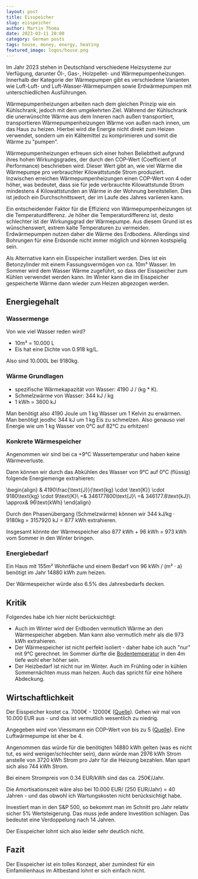 ```yaml
---
layout: post
title: Eisspeicher
slug: eisspeicher
author: Martin Thoma
date: 2023-03-11 20:00
category: German posts
tags: house, money, energy, heating
featured_image: logos/house.png
---
```

Im Jahr 2023 stehen in Deutschland verschiedene Heizsysteme zur Verfügung,
darunter Öl-, Gas-, Holzpellet- und Wärmepumpenheizungen. Innerhalb der
Kategorie der Wärmepumpen gibt es verschiedene Varianten wie Luft-Luft- und
Luft-Wasser-Wärmepumpen sowie Erdwärmepumpen mit unterschiedlichen Ausführungen.

Wärmepumpenheizungen arbeiten nach dem gleichen Prinzip wie ein Kühlschrank,
jedoch mit dem umgekehrten Ziel. Während der Kühlschrank die unerwünschte Wärme
aus dem Inneren nach außen transportiert, transportieren Wärmepumpenheizungen
Wärme von außen nach innen, um das Haus zu heizen. Hierbei wird die Energie
nicht direkt zum Heizen verwendet, sondern um ein Kältemittel zu komprimieren
und somit die Wärme zu "pumpen".

Wärmepumpenheizungen erfreuen sich einer hohen Beliebtheit aufgrund ihres hohen
Wirkungsgrades, der durch den COP-Wert (Coefficient of Performance) beschrieben
wird. Dieser Wert gibt an, wie viel Wärme die Wärmepumpe pro verbrauchter
Kilowattstunde Strom produziert. Inzwischen erreichen Wärmepumpenheizungen einen
COP-Wert von 4 oder höher, was bedeutet, dass sie für jede verbrauchte
Kilowattstunde Strom mindestens 4 Kilowattstunden an Wärme in der Wohnung
bereitstellen. Dies ist jedoch ein Durchschnittswert, der im Laufe des Jahres
variieren kann.

Ein entscheidender Faktor für die Effizienz von Wärmepumpenheizungen ist die
Temperaturdifferenz. Je höher die Temperaturdifferenz ist, desto schlechter ist
der Wirkungsgrad der Wärmepumpe. Aus diesem Grund ist es wünschenswert, extrem
kalte Temperaturen zu vermeiden. Erdwärmepumpen nutzen daher die Wärme des
Erdbodens. Allerdings sind Bohrungen für eine
Erdsonde nicht immer möglich und können kostspielig sein.

Als Alternative kann ein Eisspeicher installiert werden. Dies ist ein
Betonzylinder mit einem Fassungsvermögen von ca. 10m³ Wasser. Im
Sommer wird dem Wasser Wärme zugeführt, so dass der Eisspeicher zum Kühlen
verwendet werden kann. Im Winter kann die im Eisspeicher gespeicherte Wärme dann
wieder zum Heizen abgezogen werden.

## Energiegehalt

### Wassermenge

Von wie viel Wasser reden wird?

* 10m³ = 10.000 L
* Eis hat eine Dichte von 0.918 kg/L.

Also sind 10.000L bei 9180kg.

### Wärme Grundlagen

* spezifische Wärmekapazität von Wasser: 4190 J / (kg * K).
* Schmelzwärme von Wasser: 344 kJ / kg
* 1 kWh = 3600 kJ

Man benötigt also 4190 Joule um 1 kg Wasser um 1 Kelvin zu erwärmen.
Man benötigt jeodhc 344 kJ um 1 kg Eis zu schmelzen. Also genauso viel Energie
wie um 1 kg Wasser von 0°C auf 82°C zu erhitzen!

### Konkrete Wärmespeicher

Angenommen wir sind bei ca +9°C Wassertemperatur und haben keine Wärmeverluste.

Dann können wir durch das Abkühlen des Wasser von 9°C auf 0°C (flüssig) folgende
Energiemenge extrahieren:

\begin{align}
        & 4190\frac{\text{J}}{\text{kg} \cdot \text{K}} \cdot 9180\text{kg} \cdot 9\text{K}\\
       =& 346177800\text{J}\\
       =& 346177.8\text{kJ}\\
 \approx& 96\text{kWh}
\end{align}

Durch den Phasenübergang (Schmelzwärme) können wir 344 kJ/kg ⋅ 9180kg = 3157920 kJ = 877 kWh
extrahieren.

Insgesamt könnte der Wärmespeicher also 877 kWh + 96 kWh = 973 kWh vom Sommer
in den Winter bringen.

### Energiebedarf

Ein Haus mit 155m² Wohnfläche und einem Bedarf von 96 kWh / (m² ⋅ a) benötigt
im Jahr 14880 kWh zum heizen.

Der Wärmespeicher würde also 6.5% des Jahresbedarfs decken.

## Kritik

Folgendes habe ich hier nicht berücksichtigt:

* Auch im Winter wird der Erdboden vermutlich Wärme an den Wärmespeicher abgeben.
  Man kann also vermutlich mehr als die 973 kWh extrahieren.
* Der Wärmespeicher ist nicht perfekt isoliert - daher habe ich auch "nur" mit
  9°C gerechnet. Im Sommer dürfte die [Bodentemperatur](https://de.wikipedia.org/wiki/Bodentemperatur)
  in den 4m tiefe wohl eher höher sein.
* Der Heizbedarf ist nicht nur im Winter. Auch im Frühling oder in kühlen
  Sommernächten muss man heizen. Auch das spricht für eine höhere Abdeckung.


## Wirtschaftlichkeit

Der Eisspeicher kostet ca. 7000€ - 12000€ ([Quelle](https://www.heizung.de/waermepumpe/eisspeicher.html)).
Gehen wir mal von 10.000 EUR aus - und das ist vermutlich wesentlich zu niedrig.

Angegeben wird von Viessmann ein COP-Wert von bis zu 5 ([Quelle](https://www.baulinks.de/webplugin/2022/0265.php4)). Eine Luftwärmepumpe ist eher be 4.

Angenommen das würde für die benötigten 14880 kWh gelten (was es nicht tut, es
wird weniger/schlechter sein), dann würde man 2976 kWh Strom anstelle von
3720 kWh Strom pro Jahr für die Heizung bezahlen. Man spart sich also 744 kWh
Strom.

Bei einem Strompreis von 0.34 EUR/kWh sind das ca. 250€/Jahr.

Die Amortisationszeit wäre also bei 10.000 EUR/ (250 EUR/Jahr) = 40 Jahren - und
das obwohl ich Wartungskosten nicht berücksichtigt habe.

Investiert man in den S&P 500, so bekommt man im Schnitt pro Jahr relativ
sicher 5% Wertsteigerung. Das muss jede andere Investition schlagen. Das
bedeutet eine Verdoppelung nach 14 Jahren.

Der Eisspeicher lohnt sich also leider sehr deutlich nicht.

## Fazit

Der Eisspeicher ist ein tolles Konzept, aber zumindest für ein Einfamilienhaus
im Altbestand lohnt er sich einfach nicht.
